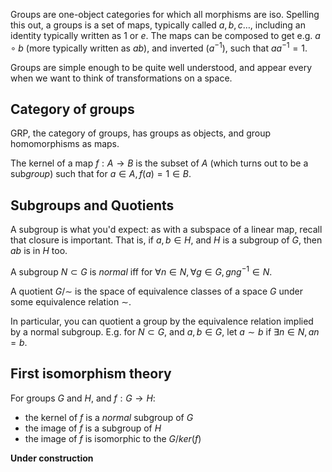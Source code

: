 $\newcommand{\R}{\mathbb{R}}$
$\newcommand{\RR}{\mathbb{R}}$
$\newcommand{\C}{\mathbb{C}}$
$\newcommand{\N}{\mathbb{N}}$
$\newcommand{\Z}{\mathbb{Z}}$

Groups are one-object categories for which all morphisms are iso. Spelling this out, a groups is a set of maps, typically called $a, b, c\ldots$, including an identity typically written as $1$ or $e$. The maps can be composed to get e.g. $a\circ b$ (more typically written as $ab$), and inverted ($a^{-1}$), such that $aa^{-1}=1$.

Groups are simple enough to be quite well understood, and appear every when we want to think of transformations on a space. 

<!-- It is also more intuitive when understanding why complex (and quaternion) multiplication works the way it does: each complex number is really a linear transformation of the complex plane, and multiplication is composition. -->

## Category of groups

GRP, the category of groups, has groups as objects, and group homomorphisms as maps.

The kernel of a map $f : A \to B$ is the subset of $A$ (which turns out to be a sub*group*) such that for $a \in A, f(a) = 1 \in B$.

## Subgroups and Quotients

A subgroup is what you'd expect: as with a subspace of a linear map, recall that closure is important. That is, if $a,b \in H$, and $H$ is a subgroup of $G$, then $ab$ is in $H$ too. 

A subgroup $N \subset G$ is *normal* iff for $\forall n\in N, \forall g\in G, gng^{-1} \in N$.

A quotient $G/\sim$ is the space of equivalence classes of a space $G$ under some equivalence relation $\sim$. 

In particular, you can quotient a group by the equivalence relation implied by a normal subgroup. E.g. for $N \subset G$, and $a,b\in G$, let $a \sim b$ if $\exists n \in N, an = b$.

## First isomorphism theory

For groups $G$ and $H$, and $f : G \to H$:

- the kernel of $f$ is a *normal* subgroup of $G$
- the image of $f$ is a subgroup of $H$
- the image of $f$ is isomorphic to the $G / ker(f)$


<!-- ## Groups on numbers

Groups play an important role in describing the real and complex numbers.

To see this, note that for every real number $r$, there is a function $f_r(x) = x+r$. 

todo: the isomorphism between numbers and functions

$\mathbb{R}$ forms a group, in the sense that elements of the group are functions $f_n : \mathbb{R}\to \mathbb{R}$, where $f_n(x) = x+n$. As we see, $n \in \mathbb{R}$ labels these functions, with $f_n(e)=n+e = n$.

and $f_{p+q} = f_p \circ f_q$. This amounts to saying that the elements of the group are the reals, the group operation is addition, $0$ is the identity, and $x \mapsto -x$ is the inverse.

$\mathbb{R}$ also has a second group, with functions $f_n(x)=nx$, so that multiplication is the binary operation, $1$ is the identity, and $x \mapsto \frac{1}{x}$ is the inverse.

There is a group homomorphism between these two groups, given by $f := a \mapsto e^a$. E.g. $f(0)=1$.

The same holds true for the complex numbers. In this case, the additive group is just like you'd expect: shifts up and down, left and right, in the complex plane, each corresponding to a complex number. 

But the multiplicative group is more subtle, and this is the essence of why the complex numbers are different to just $\mathbb{R}^2$. The multiplicative group involves rotations too, so that for example, $e^{ix}$ is the complex number corresponding to the function in the multiplicative group which rotates counterclockwise. 

For $x=2\pi$, this is a 360 degree rotation, so $e^{2\pi i}=1$. Similarly, $e^{i\pi}=-1$.

For this reason, $\sqrt{-1}$ can be viewed as the number corresponding to the operation which when done twice, is a 180 degree rotation (counterclockwise). This is $e^{i\pi/4}$, which is just $i$.  -->

**Under construction**



